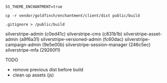 ```
SS_THEME_ENCHANTMENT=true

cp -r vendor/goldfinch/enchantment/client/dist public/build

.gitignore > /public/build
```

silverstripe-admin (c0ed41c)
silverstripe-cms (c831b1b)
silverstripe-asset-admin (a9f6a31)
silverstripe-versioned-admin (fc60dac)
silverstripe-campaign-admin (9e5e00b)
silverstripe-session-manager (246c5ec)
silverstripe-mfa (29260f1)

TODO
- remove previous dist before build
- clean up assets (js)
